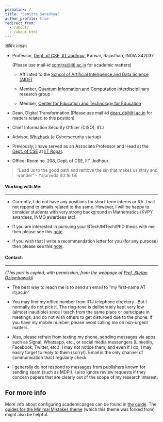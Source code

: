 ```yaml
---
permalink: /
title: "Somitra Sanadhya"
author_profile: true
redirect_from: 
  - /about/
  - /about.html
---
```


  सौमित्र सनाढ्य

  + Professor, [Dept. of CSE, IIT Jodhpur](https://cse.iitj.ac.in/), Karwar, Rajasthan, INDIA 342037

	  (Please use mail-id [somitra@iitj.ac.in](mailto:somitra@iitj.ac.in) for academic matters)

    + Affiliated to the [School of Artificial Intelligence and Data Science (AIDE)](https://aide.iitj.ac.in/) 

    + Member, [Quantum Information and Computation](https://iitj.ac.in/qic/) interdisciplinary research group 

    + Member, [Center for Education and Technology for Education](https://sites.google.com/iitj.ac.in/edtech-iitj)  

  + Dean, Digital Transformation 
        (Please use mail-id [dean_dt@iitj.ac.in](mailto:dean_dt@iitj.ac.in) for matters related to this position)

  + Chief Information Security Officer (CISO), IITJ

  + Advisor, [Whizhack](https://whizhack.in/about-us) (a Cybersecurity startup) 

  + Previously, I have served as an Associate Professor and Head at the [Dept. of CSE](https://cse.iitrpr.ac.in/) at [IIT Ropar](https://www.iitrpr.ac.in/). 

  + Office: Room no. 208, Dept. of CSE, IIT Jodhpur.   


> "Lead us to the good path and remove the sin that makes us stray and wander"                                                                                                                                     - Yajurveda 40:16 (8) 

#### Working with Me: 
----- 
  + Currently, I do not have any positions for short-term interns or RA. I will not repond to emails related to the same. However, I will be happy to consider students with very strong background in Mathematics (KVPY awardees, INMO awardees etc).

  + If you are interested in pursuing your BTech/MTech/PhD thesis with me then please see this [note]().

  + If you wish that I write a recommendation letter for you (for any purpose) then please see this [note]().


#### Contact:  
-----
  *(This part is copied, with permission, from the webpage of [Prof. Stefan Dziembowski](https://www.crypto.edu.pl/Members/Dziembowski))*

  + The best way to reach me is to send an email to "my first-name AT iitj.ac.in"

  + You may find my office number from IITJ telephone directory . But I normally do not pick it. The ring-tone is deliberately kept very low (almost inaudible) since I teach from the same place or participate in meetings, and do not wish others to get disturbed due to the phone. If you have my mobile number, please avoid calling me on non-urgent matters. 

  + Also, please refrain from texting my phone, sending messages via apps such as Signal, Whatsapp, etc., or social media messengers (LinkedIn, Facebook, Twitter, etc.). I may not notice them, and even if I do, I may easily forget to reply to them (sorry!). Email is the only channel of communication that I regularly check.  

  + I generally do not respond to messages from publishers known for sending spam (such as MDPI). I also ignore review requests if they concern papers that are clearly out of the scope of my research interest. 



For more info
------
More info about configuring academicpages can be found in [the guide](https://academicpages.github.io/markdown/). The [guides for the Minimal Mistakes theme](https://mmistakes.github.io/minimal-mistakes/docs/configuration/) (which this theme was forked from) might also be helpful.
